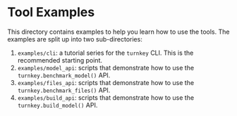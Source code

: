 # Tool Examples

This directory contains examples to help you learn how to use the tools. The examples are split up into two sub-directories:
1. `examples/cli`: a tutorial series for the `turnkey` CLI. This is the recommended starting point.
1. `examples/model_api`: scripts that demonstrate how to use the `turnkey.benchmark_model()` API.
1. `examples/files_api`: scripts that demonstrate how to use the `turnkey.benchmark_files()` API.
1. `examples/build_api`: scripts that demonstrate how to use the `turnkey.build_model()` API.
